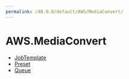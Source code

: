 ```yaml
---
permalink: /48.0.0/default/AWS/MediaConvert/
---
```


# AWS.MediaConvert



* [JobTemplate](JobTemplate.md)
* [Preset](Preset.md)
* [Queue](Queue.md)